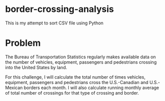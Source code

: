 # border-crossing-analysis
This is my attempt to sort CSV file using Python

# Problem 
The Bureau of Transportation Statistics regularly makes available data on the number of vehicles, equipment, passengers and pedestrians crossing into the United States by land.

For this challenge, I will calculate the total number of times vehicles, equipment, passengers and pedestrians cross the U.S.-Canadian and U.S.-Mexican borders each month. I will also calculate running monthly average of total number of crossings for that type of crossing and border.
